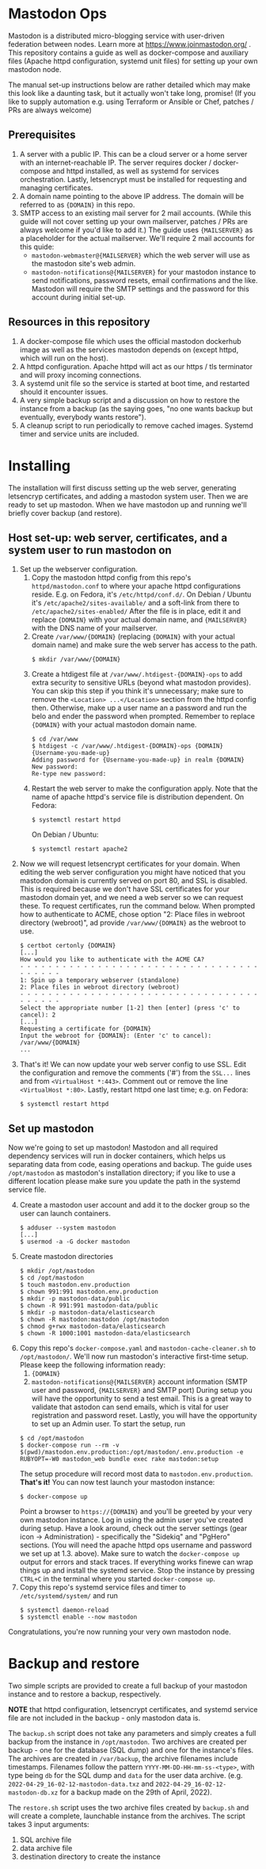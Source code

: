 # Mastodon Ops

Mastodon is a distributed micro-blogging service with user-driven federation between nodes. Learn more at https://www.joinmastodon.org/ .
This repository contains a guide as well as docker-compose and auxiliary files (Apache httpd configuration, systemd unit files) for setting up your own mastodon node.

The manual set-up instructions below are rather detailed which may make this look like a daunting task, but it actually won't take long, promise! 
(If you like to supply automation e.g. using Terraform or Ansible or Chef, patches / PRs are always welcome)

## Prerequisites

1. A server with a public IP. This can be a cloud server or a home server with an internet-reachable IP.
   The server requires docker / docker-compose and httpd installed, as well as systemd for services orchestration.
   Lastly, letsencrypt must be installed for requesting and managing certificates.
2. A domain name pointing to the above IP address.
   The domain will be referred to as `{DOMAIN}` in this repo.
3. SMTP access to an existing mail server for 2 mail accounts.
   (While this guide will not cover setting up your own mailserver, patches / PRs are always welcome if you'd like to add it.)
   The guide uses `{MAILSERVER}` as a placeholder for the actual mailserver.
   We'll require 2 mail accounts for this quide:
   - `mastodon-webmaster@{MAILSERVER}` which the web server will use as the mastodon site's web admin.
   - `mastodon-notifications@{MAILSERVER}` for your mastodon instance to send notifications, password resets, email confirmations and the like.
     Mastodon will require the SMTP settings and the password for this account during initial set-up.

## Resources in this repository

1. A docker-compose file which uses the official mastodon dockerhub image as well as the services mastodon depends on
   (except httpd, which will run on the host).
2. A httpd configuration. Apache httpd will act as our https / tls terminator and will proxy incoming connections.
3. A systemd unit file so the service is started at boot time, and restarted should it encounter issues.
4. A very simple backup script and a discussion on how to restore the instance from a backup (as the saying goes, "no one wants backup but eventually, everybody  wants restore").
5. A cleanup script to run periodically to remove cached images.
   Systemd timer and service units are included.

# Installing

The installation will first discuss setting up the web server, generating letsencryp certificates, and adding a mastodon system user.
Then we are ready  to set up mastodon.
When we have mastodon up and running we'll briefly cover backup (and restore).

## Host set-up: web server, certificates, and a system user to run mastodon on

1. Set up the webserver configuration.
   1. Copy the mastodon httpd config from this repo's `httpd/mastodon.conf` to where your apache httpd configurations reside.
      E.g. on Fedora, it's `/etc/httpd/conf.d/`.
      On Debian / Ubuntu it's `/etc/apache2/sites-available/` and a soft-link from there to `/etc/apache2/sites-enabled/`
      After the file is in place, edit it and replace `{DOMAIN}` with your actual domain name, and `{MAILSERVER}` with the DNS name of your mailserver.
   2. Create `/var/www/{DOMAIN}` (replacing `{DOMAIN}` with your actual domain name) and make sure the web server has access to the path.
      ```shell
      $ mkdir /var/www/{DOMAIN} 
      ```
   3. Create a htdigest file at `/var/www/.htdigest-{DOMAIN}-ops` to add extra security to sensitive URLs (beyond what mastodon provides).
      You can skip this step if you think it's unnecessary; make sure to remove the `<Location> ...</Location>` section from the httpd config then.
      Otherwise, make up a user name an a password and run the belo and ender the password when prompted.
      Remember to replace `{DOMAIN}` with your actual mastodon domain name.
      ```shell
      $ cd /var/www
      $ htdigest -c /var/www/.htdigest-{DOMAIN}-ops {DOMAIN} {Username-you-made-up}
      Adding password for {Username-you-made-up} in realm {DOMAIN}
      New password:
      Re-type new password:
      ```
    4. Restart the web server to make the configuration apply.
       Note that the name of apache httpd's service file is distribution dependent.
       On Fedora:
       ```shell
       $ systemctl restart httpd
       ```
       On Debian / Ubuntu:
       ```shell
       $ systemctl restart apache2
       ```
2. Now we will request letsencrypt certificates for your domain.
   When editing the web server configuration you might have noticed that you mastodon domain is currently served on port 80, and SSL is disabled.
   This is required because we don't have SSL certificates for your mastodon domain yet, and we need a web server so we can request these.
   To request certificates, run the command below.
   When prompted how to authenticate to ACME, chose option "2: Place files in webroot directory (webroot)", ad provide `/var/www/{DOMAIN}` as the webroot to use.
   ```shell
   $ certbot certonly {DOMAIN}
   [...]
   How would you like to authenticate with the ACME CA?
   - - - - - - - - - - - - - - - - - - - - - - - - - - - - - - - - - - - - - - - -
   1: Spin up a temporary webserver (standalone)
   2: Place files in webroot directory (webroot)
   - - - - - - - - - - - - - - - - - - - - - - - - - - - - - - - - - - - - - - - -
   Select the appropriate number [1-2] then [enter] (press 'c' to cancel): 2
   [...]
   Requesting a certificate for {DOMAIN}
   Input the webroot for {DOMAIN}: (Enter 'c' to cancel): /var/www/{DOMAIN}
   ...
   ```
3. That's it! We can now update your web server config to use SSL.
   Edit the configuration and remove the comments ('#') from the `SSL...` lines and from `<VirtualHost *:443>`.
   Comment out or remove the line `<VirtualHost *:80>`.
   Lastly, restart httpd one last time; e.g. on Fedora:
   ```shell
   $ systemctl restart httpd
   ```

## Set up mastodon

Now we're going to set up mastodon!
Mastodon and all required dependency services will run in docker containers, which helps us separating data from code, easing operations and backup.
The guide uses `/opt/mastodon` as mastodon's installation directory; if you like to use a different location please make sure you update the path in the systemd service file.

4. Create a mastodon user account and add it to the docker group so the user can launch containers.
   ```shell
   $ adduser --system mastodon
   [...]
   $ usermod -a -G docker mastodon
   ```
5. Create mastodon directories
   ```shell
   $ mkdir /opt/mastodon
   $ cd /opt/mastodon
   $ touch mastodon.env.production
   $ chown 991:991 mastodon.env.production
   $ mkdir -p mastodon-data/public
   $ chown -R 991:991 mastodon-data/public
   $ mkdir -p mastodon-data/elasticsearch
   $ chown -R mastodon:mastodon /opt/mastodon
   $ chmod g+rwx mastodon-data/elasticsearch
   $ chown -R 1000:1001 mastodon-data/elasticsearch
   ```
6. Copy this repo's `docker-compose.yaml` and `mastodon-cache-cleaner.sh` to `/opt/mastodon/`.
   We'll now run mastodon's interactive first-time setup.
   Please keep the following information ready:
   1. `{DOMAIN}`
   2. `mastodon-notifications@{MAILSERVER}` account information (SMTP user and password, `{MAILSERVER}` and SMTP port)
      During setup you will have the opportunity to send a test email.
      This is a great way to validate that astodon can send emails, which is vital for user registration and password reset.
   Lastly, you will have the opportunity to set up an Admin user.
   To start the setup, run
   ```shell
   $ cd /opt/mastodon
   $ docker-compose run --rm -v $(pwd)/mastodon.env.production:/opt/mastodon/.env.production -e RUBYOPT=-W0 mastodon_web bundle exec rake mastodon:setup
   ```
   The setup procedure will record most data to `mastodon.env.production`.
   **That's it!** You can now test launch your mastodon instance:
   ```shell
   $ docker-compose up
   ```
   Point a browser to `https://{DOMAIN}` and you'll be greeted by your very own mastodon instance.
   Log in using the admin user you've created during setup.
   Have a look around, check out the server settings (gear icon -> Administration) - specifically the "Sidekiq" and "PgHero" sections.
   (You will need the apache httpd ops username and password we set up at 1.3. above).
   Make sure to watch the `docker-compose up` output for errors and stack traces.
   If everything works finewe can wrap things up and install the systemd service.
   Stop the instance by pressing `CTRL+C` in the terminal where you started `docker-compose up`.
7. Copy this repo's systemd service files and timer to `/etc/systemd/system/` and run 
   ```shell
   $ systemctl daemon-reload
   $ systemctl enable --now mastodon
   ```

Congratulations, you're now running your very own mastodon node.

# Backup and restore

Two simple scripts are provided to create a full backup of your mastodon instance and to restore a backup, respectively.

**NOTE** that httpd configuration, letsencrypt certificates, and systemd service file are not included in the backup - only mastodon data is.

The `backup.sh` script does not take any parameters and simply creates a full backup from the instance in `/opt/mastodon`.
Two archives are created per backup - one for the database (SQL dump) and one for the instance's files.
The archives are created in `/var/backup`, the archive filenames include timestamps.
Filenames follow the pattern `YYYY-MM-DD-HH-mm-ss-<type>`, with type being `db` for the SQL dump and `data` for the user data archive.
(e.g. `2022-04-29_16-02-12-mastodon-data.txz` and `2022-04-29_16-02-12-mastodon-db.xz` for a backup made on the 29th of April, 2022).

The `restore.sh` script uses the two archive files created by `backup.sh` and will create a complete, launchable instance from the archives.
The script takes 3 input arguments:
1. SQL archive file
2. data archive file
3. destination directory to create the instance
